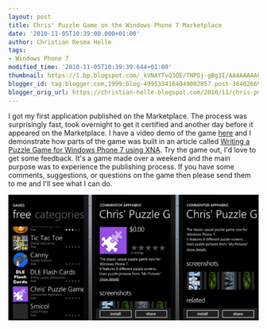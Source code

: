 ```yaml
---
layout: post
title: Chris' Puzzle Game on the Windows Phone 7 Marketplace
date: '2010-11-05T10:39:00.000+01:00'
author: Christian Resma Helle
tags:
- Windows Phone 7
modified_time: '2010-11-05T10:39:39.644+01:00'
thumbnail: https://1.bp.blogspot.com/_kVNAYTvQ3QE/TNPOj-gBg3I/AAAAAAAACsI/mBxypFG3iGE/s72-c/Chris'+Puzzle+Game+on+Marketplace.png
blogger_id: tag:blogger.com,1999:blog-4995334164049002857.post-3646266930041184440
blogger_orig_url: https://christian-helle.blogspot.com/2010/11/chris-puzzle-game-on-windows-phone-7.html
---
```


I got my first application published on the Marketplace. The process was surprisingly fast, took overnight to get it certified and another day before it appeared on the Marketplace. I have a video demo of the game [here](/2010/10/chris-puzzle-game-for-windows-phone-7.html) and I demonstrate how parts of the game was built in an article called [Writing a Puzzle Game for Windows Phone 7 using XNA](/2010/09/writing-puzzle-game-for-windows-phone-7.html). Try the game out, I'd love to get some feedback. It's a game made over a weekend and the main purpose was to experience the publishing process. If you have some comments, suggestions, or questions on the game then please send them to me and I'll see what I can do.

![](/assets/images/chris-puzzle-game-marketplace.png)